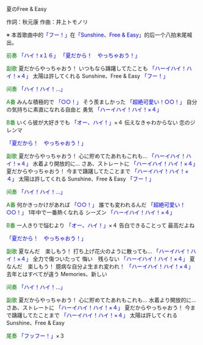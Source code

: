 夏のFree & Easy

作詞：秋元康
作曲：井上トモノリ

※ 本首歌曲中的<font color=blue>「フー！」</font>在<font color=blue>「Sunshine、Free & Easy」</font>的后一个八拍末尾喊出。

<font color=green>前奏</font>
<font color=blue>「ハイ！x１６」</font> 
<font color=blue>「夏だから！　やっちゃおう！」</font> 

<font color=green>副歌</font>
夏だからやっちゃおう！
いつもなら躊躇してたことも  <font color=blue>「ハーイハイ！ハイ！×４」</font> 
太陽は許してくれる
Sunshine、Free & Easy 
<font color=blue>「フー！」</font> 

<font color=green>间奏</font>
<font color=blue>「ハイ！ハイ！…」</font> 

<font color=green>A番</font>
みんな積極的で <font color=blue>「○○！」</font> 
そう羨ましかった <font color=blue>「超絶可愛い！○○！」</font> 
自分の気持ちに素直になれる自由と
勇気 <font color=blue>「ハーイハイ！ハイ！×４」</font> 

<font color=green>B番</font>
いくら彼が大好きでも <font color=blue>「オー、ハイ！」</font>×４
伝えなきゃわからない
恋のジレンマ

<font color=blue>「夏だから！　やっちゃおう！」</font> 

<font color=green>副歌</font>
夏だからやっちゃおう！
心に貯めてたあれもこれも… <font color=blue>「ハーイハイ！ハイ！×４」</font> 
水着より開放的に…
さあ、ストレートに <font color=blue>「ハーイハイ！ハイ！×４」</font> 
夏だからやっちゃおう！
今まで躊躇してたことまで <font color=blue>「ハーイハイ！ハイ！×４」</font> 
太陽は許してくれる
Sunshine、Free & Easy
<font color=blue>「フー！」</font> 

<font color=green>间奏</font>
<font color=blue>「ハイ！ハイ！…」</font> 

<font color=green>A番</font>
何かきっかけがあれば <font color=blue>「○○！」</font> 
誰でも変われるんだ <font color=blue>「超絶可愛い！○○！」</font> 
1年中で一番熱くなれる
シーズン <font color=blue>「ハーイハイ！ハイ！×４」</font> 

<font color=green>B番</font>
一人きりで悩むより <font color=blue>「オー、ハイ！」</font>×４ 
告白できることって
最高だよね

<font color=blue>「夏だから！　やっちゃおう！」</font> 

<font color=green>副歌</font>
夏なんだ　楽しもう！
打ち上げ花火のように散っても… <font color=blue>「ハーイハイ！ハイ！×４」</font> 
全力で傷ついたって
悔い　残らない <font color=blue>「ハーイハイ！ハイ！×４」</font> 
夏なんだ　楽しもう！
臆病な自分よ生まれ変われ！ <font color=blue>「ハーイハイ！ハイ！×４」</font> 
去年とはすべてが違う
Memories、新しい

<font color=green>间奏</font>
<font color=blue>「ハイ！ハイ！…」</font> 

<font color=green>副歌</font>
夏だからやっちゃおう！
心に貯めてたあれもこれも…
水着より開放的に…
さあ、ストレートに <font color=blue>「ハーイハイ！ハイ！×４」</font> 
夏だからやっちゃおう！
今まで躊躇してたことまで <font color=blue>「ハーイハイ！ハイ！×４」</font> 
太陽は許してくれる
Sunshine、Free & Easy

<font color=green>尾奏</font>
<font color=blue>「フッフー！」</font>×３
